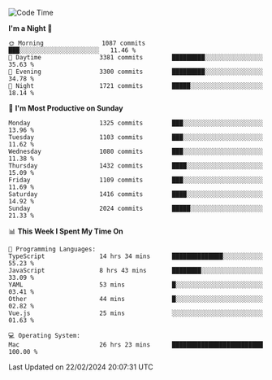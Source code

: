 <!--START_SECTION:waka-->
![Code Time](http://img.shields.io/badge/Code%20Time-3%2C666%20hrs%2054%20mins-blue)

**I'm a Night 🦉** 

```text
🌞 Morning                1087 commits        ███░░░░░░░░░░░░░░░░░░░░░░   11.46 % 
🌆 Daytime                3381 commits        █████████░░░░░░░░░░░░░░░░   35.63 % 
🌃 Evening                3300 commits        █████████░░░░░░░░░░░░░░░░   34.78 % 
🌙 Night                  1721 commits        █████░░░░░░░░░░░░░░░░░░░░   18.14 % 
```
📅 **I'm Most Productive on Sunday** 

```text
Monday                   1325 commits        ███░░░░░░░░░░░░░░░░░░░░░░   13.96 % 
Tuesday                  1103 commits        ███░░░░░░░░░░░░░░░░░░░░░░   11.62 % 
Wednesday                1080 commits        ███░░░░░░░░░░░░░░░░░░░░░░   11.38 % 
Thursday                 1432 commits        ████░░░░░░░░░░░░░░░░░░░░░   15.09 % 
Friday                   1109 commits        ███░░░░░░░░░░░░░░░░░░░░░░   11.69 % 
Saturday                 1416 commits        ████░░░░░░░░░░░░░░░░░░░░░   14.92 % 
Sunday                   2024 commits        █████░░░░░░░░░░░░░░░░░░░░   21.33 % 
```


📊 **This Week I Spent My Time On** 

```text
💬 Programming Languages: 
TypeScript               14 hrs 34 mins      ██████████████░░░░░░░░░░░   55.23 % 
JavaScript               8 hrs 43 mins       ████████░░░░░░░░░░░░░░░░░   33.09 % 
YAML                     53 mins             █░░░░░░░░░░░░░░░░░░░░░░░░   03.41 % 
Other                    44 mins             █░░░░░░░░░░░░░░░░░░░░░░░░   02.82 % 
Vue.js                   25 mins             ░░░░░░░░░░░░░░░░░░░░░░░░░   01.63 % 

💻 Operating System: 
Mac                      26 hrs 23 mins      █████████████████████████   100.00 % 
```


 Last Updated on 22/02/2024 20:07:31 UTC
<!--END_SECTION:waka-->
